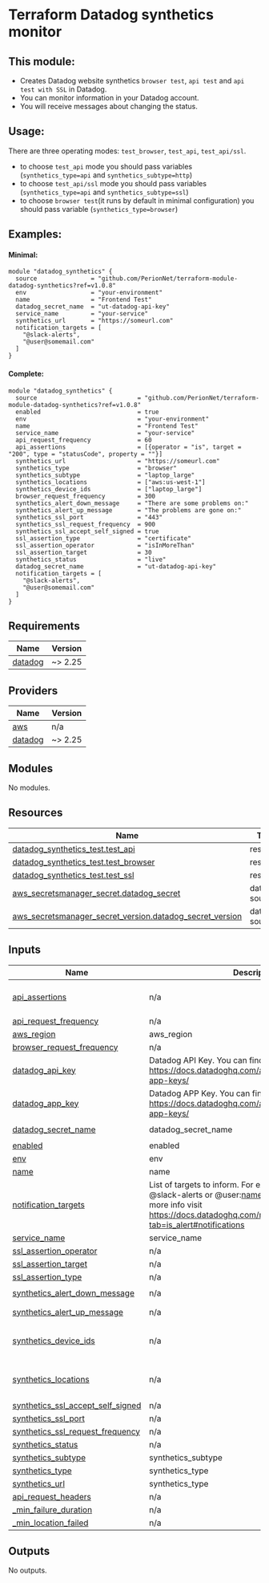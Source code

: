 # Terraform Datadog synthetics monitor

## This module:
- Creates Datadog website synthetics `browser test`, `api test` and `api test with SSL` in Datadog. 
- You can monitor information in your Datadog account.
- You will receive messages about changing the status.


## Usage:

 There are three operating modes: `test_browser`, `test_api`, `test_api/ssl`. 
 - to choose `test_api` mode you should pass variables (`synthetics_type=api` and `synthetics_subtype=http`)
 - to choose `test_api/ssl` mode you should pass variables (`synthetics_type=api` and `synthetics_subtype=ssl`)
 - to choose `browser test`(it runs by default in minimal configuration) you should pass variable (`synthetics_type=browser`)
  

## Examples:

#### Minimal:
```hcl
module "datadog_synthetics" {
  source               = "github.com/PerionNet/terraform-module-datadog-synthetics?ref=v1.0.8"
  env                  = "your-environment"
  name                 = "Frontend Test"
  datadog_secret_name  = "ut-datadog-api-key"
  service_name         = "your-service"
  synthetics_url       = "https://someurl.com"
  notification_targets = [
    "@slack-alerts",    
    "@user@somemail.com"
  ]
}
```

#### Complete:
```hcl
module "datadog_synthetics" {
  source                            = "github.com/PerionNet/terraform-module-datadog-synthetics?ref=v1.0.8"
  enabled                           = true
  env                               = "your-environment"
  name                              = "Frontend Test"
  service_name                      = "your-service"
  api_request_frequency             = 60
  api_assertions                    = [{operator = "is", target = "200", type = "statusCode", property = ""}]
  synthetics_url                    = "https://someurl.com"
  synthetics_type                   = "browser"
  synthetics_subtype                = "laptop_large"
  synthetics_locations              = ["aws:us-west-1"]
  synthetics_device_ids             = ["laptop_large"]
  browser_request_frequency         = 300
  synthetics_alert_down_message     = "There are some problems on:"
  synthetics_alert_up_message       = "The problems are gone on:"
  synthetics_ssl_port               = "443"
  synthetics_ssl_request_frequency  = 900
  synthetics_ssl_accept_self_signed = true
  ssl_assertion_type                = "certificate"
  ssl_assertion_operator            = "isInMoreThan"
  ssl_assertion_target              = 30
  synthetics_status                 = "live"
  datadog_secret_name               = "ut-datadog-api-key"
  notification_targets = [
    "@slack-alerts",
    "@user@somemail.com"
  ]
}
```

<!-- BEGINNING OF GENERATED BY TERRAFORM-DOCS -->
## Requirements

| Name | Version |
|------|---------|
| <a name="requirement_datadog"></a> [datadog](#requirement\_datadog) | ~> 2.25 |

## Providers

| Name | Version |
|------|---------|
| <a name="provider_aws"></a> [aws](#provider\_aws) | n/a |
| <a name="provider_datadog"></a> [datadog](#provider\_datadog) | ~> 2.25 |

## Modules

No modules.

## Resources

| Name | Type |
|------|------|
| [datadog_synthetics_test.test_api](https://registry.terraform.io/providers/DataDog/datadog/latest/docs/resources/synthetics_test) | resource |
| [datadog_synthetics_test.test_browser](https://registry.terraform.io/providers/DataDog/datadog/latest/docs/resources/synthetics_test) | resource |
| [datadog_synthetics_test.test_ssl](https://registry.terraform.io/providers/DataDog/datadog/latest/docs/resources/synthetics_test) | resource |
| [aws_secretsmanager_secret.datadog_secret](https://registry.terraform.io/providers/hashicorp/aws/latest/docs/data-sources/secretsmanager_secret) | data source |
| [aws_secretsmanager_secret_version.datadog_secret_version](https://registry.terraform.io/providers/hashicorp/aws/latest/docs/data-sources/secretsmanager_secret_version) | data source |

## Inputs

| Name | Description | Type | Default | Required |
|------|-------------|------|---------|:--------:|
| <a name="input_api_assertions"></a> [api\_assertions](#input\_api\_assertions) | n/a | `list` | `"operator = is, target = 200, type = statusCode"` | no |
| <a name="input_api_request_frequency"></a> [api\_request\_frequency](#input\_api\_request\_frequency) | n/a | `number` | `60` | no |
| <a name="input_aws_region"></a> [aws\_region](#input\_aws\_region) | aws\_region | `string` | n/a | yes |
| <a name="input_browser_request_frequency"></a> [browser\_request\_frequency](#input\_browser\_request\_frequency) | n/a | `number` | `300` | no |
| <a name="input_datadog_api_key"></a> [datadog\_api\_key](#input\_datadog\_api\_key) | Datadog API Key. You can find out how to get it here: https://docs.datadoghq.com/account_management/api-app-keys/ | `string` | n/a | yes |
| <a name="input_datadog_app_key"></a> [datadog\_app\_key](#input\_datadog\_app\_key) | Datadog APP Key. You can find out how to get it here: https://docs.datadoghq.com/account_management/api-app-keys/ | `string` | n/a | yes |
| <a name="input_datadog_secret_name"></a> [datadog\_secret\_name](#input\_datadog\_secret\_name) | datadog\_secret\_name | `string` | `"ut-datadog-api-key"` | no |
| <a name="input_enabled"></a> [enabled](#input\_enabled) | enabled | `bool` | `true` | no |
| <a name="input_env"></a> [env](#input\_env) | env | `string` | n/a | yes |
| <a name="input_name"></a> [name](#input\_name) | name | `string` | n/a | yes |
| <a name="input_notification_targets"></a> [notification\_targets](#input\_notification\_targets) | List of targets to inform. For example it could be @slack-alerts or @user:name@somemail.com. For more info visit https://docs.datadoghq.com/monitors/notifications/?tab=is_alert#notifications | `list` | n/a | yes |
| <a name="input_service_name"></a> [service\_name](#input\_service\_name) | service\_name | `string` | n/a | yes |
| <a name="input_ssl_assertion_operator"></a> [ssl\_assertion\_operator](#input\_ssl\_assertion\_operator) | n/a | `string` | `"isInMoreThan"` | no |
| <a name="input_ssl_assertion_target"></a> [ssl\_assertion\_target](#input\_ssl\_assertion\_target) | n/a | `number` | `30` | no |
| <a name="input_ssl_assertion_type"></a> [ssl\_assertion\_type](#input\_ssl\_assertion\_type) | n/a | `string` | `"certificate"` | no |
| <a name="input_synthetics_alert_down_message"></a> [synthetics\_alert\_down\_message](#input\_synthetics\_alert\_down\_message) | n/a | `string` | `"There are some problems on:"` | no |
| <a name="input_synthetics_alert_up_message"></a> [synthetics\_alert\_up\_message](#input\_synthetics\_alert\_up\_message) | n/a | `string` | `"The problems are gone on:"` | no |
| <a name="input_synthetics_device_ids"></a> [synthetics\_device\_ids](#input\_synthetics\_device\_ids) | n/a | `list(string)` | <pre>[<br>  "laptop_large"<br>]</pre> | no |
| <a name="input_synthetics_locations"></a> [synthetics\_locations](#input\_synthetics\_locations) | n/a | `list(string)` | <pre>[<br>  "aws:us-east-1"<br>]</pre> | no |
| <a name="input_synthetics_ssl_accept_self_signed"></a> [synthetics\_ssl\_accept\_self\_signed](#input\_synthetics\_ssl\_accept\_self\_signed) | n/a | `bool` | `true` | no |
| <a name="input_synthetics_ssl_port"></a> [synthetics\_ssl\_port](#input\_synthetics\_ssl\_port) | n/a | `string` | `"443"` | no |
| <a name="input_synthetics_ssl_request_frequency"></a> [synthetics\_ssl\_request\_frequency](#input\_synthetics\_ssl\_request\_frequency) | n/a | `number` | `900` | no |
| <a name="input_synthetics_status"></a> [synthetics\_status](#input\_synthetics\_status) | n/a | `string` | `"live"` | no |
| <a name="input_synthetics_subtype"></a> [synthetics\_subtype](#input\_synthetics\_subtype) | synthetics\_subtype | `string` | `"http"` | no |
| <a name="input_synthetics_type"></a> [synthetics\_type](#input\_synthetics\_type) | synthetics\_type | `string` | `"browser"` | no |
| <a name="input_synthetics_url"></a> [synthetics\_url](#input\_synthetics\_url) | synthetics\_type | `string` | n/a | yes |
| <a name="input_api_request_headers"></a> [api_request_headers](#input\api_request_headers) | n/a | `map` | n/a | no |
| <a name="input_min_failure_duration"></a> [_min_failure_duration](#input\_ssl\_assertion\_min_failure_duration) | n/a | `number` | `300` | no |
| <a name="input_ssl_assertion_target"></a> [_min_location_failed](#input\_ssl\_assertion\_min_location_failed) | n/a | `number` | `3` | no |

## Outputs

No outputs.

<!-- END OF GENERATED BY TERRAFORM-DOCS -->
